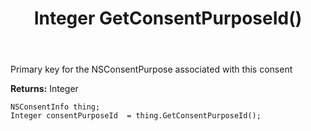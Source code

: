 ﻿---
uid: crmscript_ref_NSConsentInfo_GetConsentPurposeId
title: Integer GetConsentPurposeId()
intellisense: NSConsentInfo.GetConsentPurposeId
keywords: NSConsentInfo, GetConsentPurposeId
so.topic: reference
---

Primary key for the NSConsentPurpose associated with this consent

**Returns:** Integer


```crmscript
NSConsentInfo thing;
Integer consentPurposeId  = thing.GetConsentPurposeId();
```


